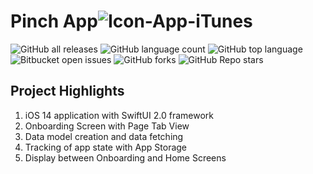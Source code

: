 # Pinch App![Icon-App-iTunes](https://user-images.githubusercontent.com/28074009/154827821-7feddaae-b62d-455e-aca3-d0653e655ec4.png)


![GitHub all releases](https://img.shields.io/github/downloads/droptophop/iOS-pinch-app/total)
![GitHub language count](https://img.shields.io/github/languages/count/droptophop/iOS-pinch-app)
![GitHub top language](https://img.shields.io/github/languages/top/droptophop/iOS-pinch-app?color=yellow)
![Bitbucket open issues](https://img.shields.io/bitbucket/issues/droptophop/iOS-pinch-app)
![GitHub forks](https://img.shields.io/github/forks/droptophop/iOS-pinch-app?style=social)
![GitHub Repo stars](https://img.shields.io/github/stars/droptophop/iOS-pinch-app?style=social)

## Project Highlights

1. iOS 14 application with SwiftUI 2.0 framework
2. Onboarding Screen with Page Tab View
3. Data model creation and data fetching
4. Tracking of app state with App Storage
5. Display between Onboarding and Home Screens
